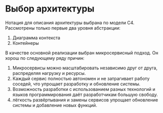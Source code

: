 # Выбор архитектуры
Нотация для описания архитектуры выбрана по модели С4. 
Рассмотрены только первые два уровня абстракции:
1. Диаграмма контекста
2. Контейнеры

В качестве основной реализации выбран микросервисный подход.
Он хорош по следующему ряду причин:
1. Микросервисы можно масштабировать независимо друг от друга, распределяя нагрузку и ресурсы.
2. Каждый сервис полностью автономен и не затрагивает работу соседей, что упрощает разработку и обновление системы.
3. Возможность разработки с использованием разных технологий и языков программирования даёт разработчикам большую свободу.
4. лёгкость развёртывания и замены сервисов упрощает обновление системы и добавление новых функций.
